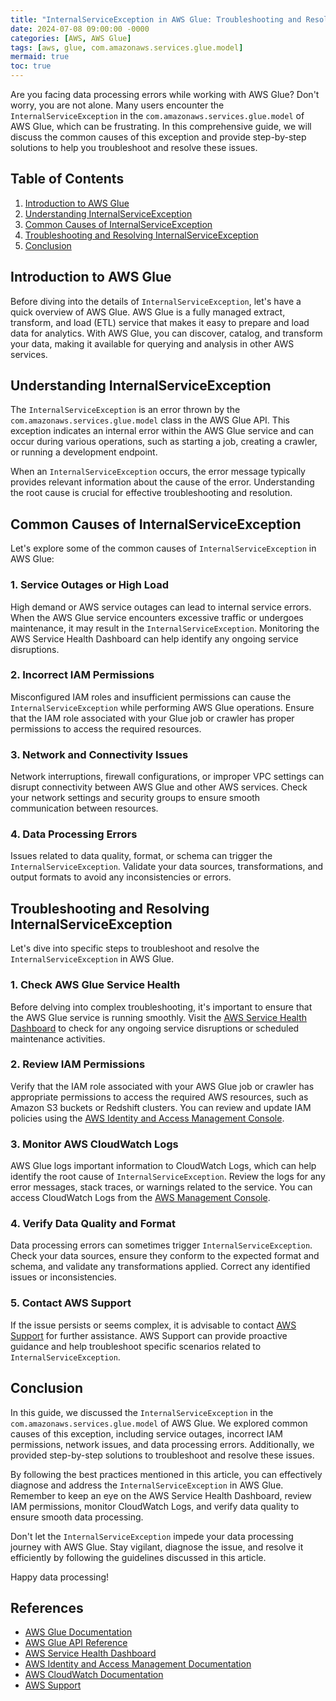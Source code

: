 ```yaml
---
title: "InternalServiceException in AWS Glue: Troubleshooting and Resolving Data Processing Errors"
date: 2024-07-08 09:00:00 -0000
categories: [AWS, AWS Glue]
tags: [aws, glue, com.amazonaws.services.glue.model]
mermaid: true
toc: true
---
```



Are you facing data processing errors while working with AWS Glue? Don't worry, you are not alone. Many users encounter the `InternalServiceException` in the `com.amazonaws.services.glue.model` of AWS Glue, which can be frustrating. In this comprehensive guide, we will discuss the common causes of this exception and provide step-by-step solutions to help you troubleshoot and resolve these issues.

## Table of Contents
1. [Introduction to AWS Glue](#introduction-to-aws-glue)
2. [Understanding InternalServiceException](#understanding-internalserviceexception)
3. [Common Causes of InternalServiceException](#common-causes-of-internalserviceexception)
4. [Troubleshooting and Resolving InternalServiceException](#troubleshooting-and-resolving-internalserviceexception)
5. [Conclusion](#conclusion)

## Introduction to AWS Glue
Before diving into the details of `InternalServiceException`, let's have a quick overview of AWS Glue. AWS Glue is a fully managed extract, transform, and load (ETL) service that makes it easy to prepare and load data for analytics. With AWS Glue, you can discover, catalog, and transform your data, making it available for querying and analysis in other AWS services.

## Understanding InternalServiceException
The `InternalServiceException` is an error thrown by the `com.amazonaws.services.glue.model` class in the AWS Glue API. This exception indicates an internal error within the AWS Glue service and can occur during various operations, such as starting a job, creating a crawler, or running a development endpoint.

When an `InternalServiceException` occurs, the error message typically provides relevant information about the cause of the error. Understanding the root cause is crucial for effective troubleshooting and resolution.

## Common Causes of InternalServiceException
Let's explore some of the common causes of `InternalServiceException` in AWS Glue:

### 1. Service Outages or High Load
High demand or AWS service outages can lead to internal service errors. When the AWS Glue service encounters excessive traffic or undergoes maintenance, it may result in the `InternalServiceException`. Monitoring the AWS Service Health Dashboard can help identify any ongoing service disruptions.

### 2. Incorrect IAM Permissions
Misconfigured IAM roles and insufficient permissions can cause the `InternalServiceException` while performing AWS Glue operations. Ensure that the IAM role associated with your Glue job or crawler has proper permissions to access the required resources.

### 3. Network and Connectivity Issues
Network interruptions, firewall configurations, or improper VPC settings can disrupt connectivity between AWS Glue and other AWS services. Check your network settings and security groups to ensure smooth communication between resources.

### 4. Data Processing Errors
Issues related to data quality, format, or schema can trigger the `InternalServiceException`. Validate your data sources, transformations, and output formats to avoid any inconsistencies or errors.

## Troubleshooting and Resolving InternalServiceException
Let's dive into specific steps to troubleshoot and resolve the `InternalServiceException` in AWS Glue.

### 1. Check AWS Glue Service Health
Before delving into complex troubleshooting, it's important to ensure that the AWS Glue service is running smoothly. Visit the [AWS Service Health Dashboard](https://status.aws.amazon.com/) to check for any ongoing service disruptions or scheduled maintenance activities.

### 2. Review IAM Permissions
Verify that the IAM role associated with your AWS Glue job or crawler has appropriate permissions to access the required AWS resources, such as Amazon S3 buckets or Redshift clusters. You can review and update IAM policies using the [AWS Identity and Access Management Console](https://console.aws.amazon.com/iam/).

### 3. Monitor AWS CloudWatch Logs
AWS Glue logs important information to CloudWatch Logs, which can help identify the root cause of `InternalServiceException`. Review the logs for any error messages, stack traces, or warnings related to the service. You can access CloudWatch Logs from the [AWS Management Console](https://console.aws.amazon.com/cloudwatch/).

### 4. Verify Data Quality and Format
Data processing errors can sometimes trigger `InternalServiceException`. Check your data sources, ensure they conform to the expected format and schema, and validate any transformations applied. Correct any identified issues or inconsistencies.

### 5. Contact AWS Support
If the issue persists or seems complex, it is advisable to contact [AWS Support](https://aws.amazon.com/support/) for further assistance. AWS Support can provide proactive guidance and help troubleshoot specific scenarios related to `InternalServiceException`.

## Conclusion
In this guide, we discussed the `InternalServiceException` in the `com.amazonaws.services.glue.model` of AWS Glue. We explored common causes of this exception, including service outages, incorrect IAM permissions, network issues, and data processing errors. Additionally, we provided step-by-step solutions to troubleshoot and resolve these issues.

By following the best practices mentioned in this article, you can effectively diagnose and address the `InternalServiceException` in AWS Glue. Remember to keep an eye on the AWS Service Health Dashboard, review IAM permissions, monitor CloudWatch Logs, and verify data quality to ensure smooth data processing.

Don't let the `InternalServiceException` impede your data processing journey with AWS Glue. Stay vigilant, diagnose the issue, and resolve it efficiently by following the guidelines discussed in this article.

Happy data processing!

## References
- [AWS Glue Documentation](https://docs.aws.amazon.com/glue)
- [AWS Glue API Reference](https://docs.aws.amazon.com/glue/latest/dg/aws-glue-api.html)
- [AWS Service Health Dashboard](https://status.aws.amazon.com/)
- [AWS Identity and Access Management Documentation](https://docs.aws.amazon.com/iam/)
- [AWS CloudWatch Documentation](https://docs.aws.amazon.com/cloudwatch/)
- [AWS Support](https://aws.amazon.com/support/)